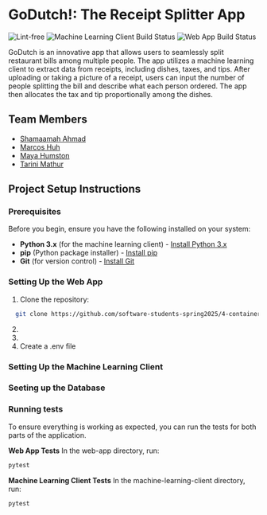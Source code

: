 # GoDutch!: The Receipt Splitter App

![Lint-free](https://github.com/nyu-software-engineering/containerized-app-exercise/actions/workflows/lint.yml/badge.svg)
![Machine Learning Client Build Status](https://github.com/software-students-spring2025/4-containers-feature_not_bug/actions/workflows/mach-learn-test.yml/badge.svg)
![Web App Build Status](https://github.com/software-students-spring2025/4-containers-feature_not_bug/actions/workflows/web-app-test.yml/badge.svg)

GoDutch is an innovative app that allows users to seamlessly split restaurant bills among multiple people. The app utilizes a machine learning client to extract data from receipts, including dishes, taxes, and tips. After uploading or taking a picture of a receipt, users can input the number of people splitting the bill and describe what each person ordered. The app then allocates the tax and tip proportionally among the dishes.

## Team Members

- [Shamaamah Ahmad](https://github.com/shamaamahh)
- [Marcos Huh](https://github.com/mh6355)
- [Maya Humston](https://github.com/mayhumst)
- [Tarini Mathur](https://github.com/tmathur2005)

## Project Setup Instructions

### Prerequisites

Before you begin, ensure you have the following installed on your system:
- **Python 3.x** (for the machine learning client) - [Install Python 3.x](https://www.python.org/downloads/)
- **pip** (Python package installer) - [Install pip](https://pip.pypa.io/en/stable/)
- **Git** (for version control) - [Install Git](https://git-scm.com/)

### Setting Up the Web App

1. Clone the repository:

 ```bash
   git clone https://github.com/software-students-spring2025/4-containers-feature_not_bug.git 
 ```
2.
3.
4. Create a .env file

### Setting Up the Machine Learning Client

### Seeting up the Database

### Running tests
To ensure everything is working as expected, you can run the tests for both parts of the application.

**Web App Tests**
In the web-app directory, run:

```bash
pytest
```

**Machine Learning Client Tests**
In the machine-learning-client directory, run:

``` bash
pytest
```

